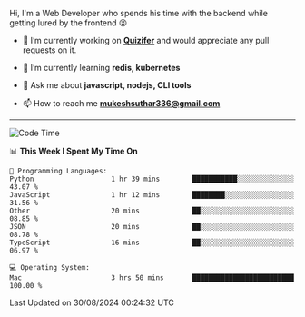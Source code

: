 Hi, I'm a Web Developer who spends his time with the backend while getting lured by the frontend 😜

- 🔭 I’m currently working on **[Quizifer](https://github.com/SutharMukesh/Quizifer/)** and would appreciate any pull requests on it.

- 🌱 I’m currently learning **redis, kubernetes**

- 💬 Ask me about **javascript, nodejs, CLI tools**

- 📫 How to reach me **mukeshsuthar336@gmail.com**

---
<!--START_SECTION:waka-->
![Code Time](http://img.shields.io/badge/Code%20Time-3%2C117%20hrs%2012%20mins-blue)

📊 **This Week I Spent My Time On** 

```text
💬 Programming Languages: 
Python                   1 hr 39 mins        ███████████░░░░░░░░░░░░░░   43.07 % 
JavaScript               1 hr 12 mins        ████████░░░░░░░░░░░░░░░░░   31.56 % 
Other                    20 mins             ██░░░░░░░░░░░░░░░░░░░░░░░   08.85 % 
JSON                     20 mins             ██░░░░░░░░░░░░░░░░░░░░░░░   08.78 % 
TypeScript               16 mins             ██░░░░░░░░░░░░░░░░░░░░░░░   06.97 % 

💻 Operating System: 
Mac                      3 hrs 50 mins       █████████████████████████   100.00 % 
```


 Last Updated on 30/08/2024 00:24:32 UTC
<!--END_SECTION:waka-->
